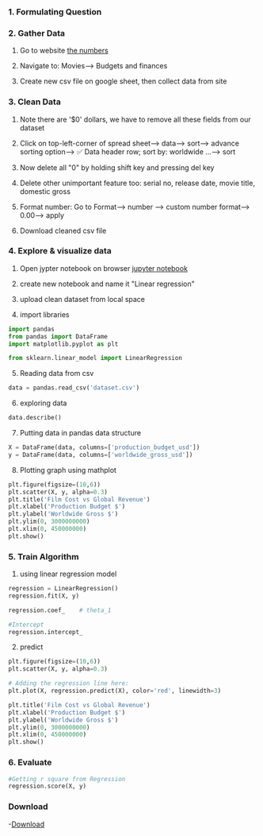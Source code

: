 ### 1. Formulating Question

### 2. Gather Data

1. Go to website [the numbers](https://www.the-numbers.com/)

2. Navigate to: Movies--> Budgets and finances

3. Create new csv file on google sheet, then collect data from site

### 3. Clean Data

1. Note there are '$0' dollars, we have to remove all these fields from our dataset

2. Click on top-left-corner of spread sheet--> data--> sort--> advance sorting option--> ✅ Data header row; sort by: worldwide ...--> sort

3. Now delete all "0" by holding shift key and pressing del key

4. Delete other unimportant feature too: serial no, release date, movie title, domestic gross

5. Format number: Go to Format--> number --> custom number format--> 0.00--> apply

6. Download cleaned csv file []()

### 4. Explore & visualize data

1. Open jypter notebook on browser [jupyter notebook](https://jupyter.org/try-jupyter/lab/?path=notebooks%2FIntro.ipynb)

2. create new notebook and name it "Linear regression"

3. upload clean dataset from local space

4. import libraries

```py
import pandas
from pandas import DataFrame
import matplotlib.pyplot as plt

from sklearn.linear_model import LinearRegression
```

5. Reading data from csv

```py
data = pandas.read_csv('dataset.csv')
```

6. exploring data

```py
data.describe()
```

7. Putting data in pandas data structure

```py
X = DataFrame(data, columns=['production_budget_usd'])
y = DataFrame(data, columns=['worldwide_gross_usd'])
```

8. Plotting graph using mathplot

```py
plt.figure(figsize=(10,6))
plt.scatter(X, y, alpha=0.3)
plt.title('Film Cost vs Global Revenue')
plt.xlabel('Production Budget $')
plt.ylabel('Worldwide Gross $')
plt.ylim(0, 3000000000)
plt.xlim(0, 450000000)
plt.show()

```

### 5. Train Algorithm

1. using linear regression model

```py
regression = LinearRegression()
regression.fit(X, y)
```

```py
regression.coef_    # theta_1
```

```py
#Intercept
regression.intercept_
```

2. predict

```py
plt.figure(figsize=(10,6))
plt.scatter(X, y, alpha=0.3)

# Adding the regression line here:
plt.plot(X, regression.predict(X), color='red', linewidth=3)

plt.title('Film Cost vs Global Revenue')
plt.xlabel('Production Budget $')
plt.ylabel('Worldwide Gross $')
plt.ylim(0, 3000000000)
plt.xlim(0, 450000000)
plt.show()

```

### 6. Evaluate

```py
#Getting r square from Regression
regression.score(X, y)
```

### Download

-[Download](<../../resource/01 Linear Regression (complete).ipynb>)
